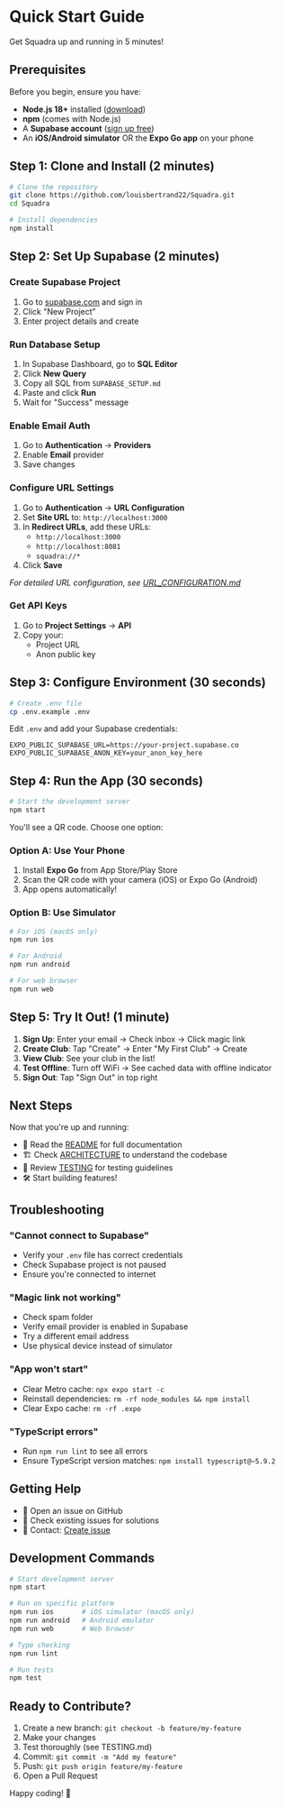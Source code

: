 # Quick Start Guide

Get Squadra up and running in 5 minutes!

## Prerequisites

Before you begin, ensure you have:
- **Node.js 18+** installed ([download](https://nodejs.org/))
- **npm** (comes with Node.js)
- A **Supabase account** ([sign up free](https://supabase.com))
- An **iOS/Android simulator** OR the **Expo Go app** on your phone

## Step 1: Clone and Install (2 minutes)

```bash
# Clone the repository
git clone https://github.com/louisbertrand22/Squadra.git
cd Squadra

# Install dependencies
npm install
```

## Step 2: Set Up Supabase (2 minutes)

### Create Supabase Project

1. Go to [supabase.com](https://supabase.com) and sign in
2. Click "New Project"
3. Enter project details and create

### Run Database Setup

1. In Supabase Dashboard, go to **SQL Editor**
2. Click **New Query**
3. Copy all SQL from `SUPABASE_SETUP.md`
4. Paste and click **Run**
5. Wait for "Success" message

### Enable Email Auth

1. Go to **Authentication** → **Providers**
2. Enable **Email** provider
3. Save changes

### Configure URL Settings

1. Go to **Authentication** → **URL Configuration**
2. Set **Site URL** to: `http://localhost:3000`
3. In **Redirect URLs**, add these URLs:
   - `http://localhost:3000`
   - `http://localhost:8081`
   - `squadra://*`
4. Click **Save**

*For detailed URL configuration, see [URL_CONFIGURATION.md](URL_CONFIGURATION.md)*

### Get API Keys

1. Go to **Project Settings** → **API**
2. Copy your:
   - Project URL
   - Anon public key

## Step 3: Configure Environment (30 seconds)

```bash
# Create .env file
cp .env.example .env
```

Edit `.env` and add your Supabase credentials:

```env
EXPO_PUBLIC_SUPABASE_URL=https://your-project.supabase.co
EXPO_PUBLIC_SUPABASE_ANON_KEY=your_anon_key_here
```

## Step 4: Run the App (30 seconds)

```bash
# Start the development server
npm start
```

You'll see a QR code. Choose one option:

### Option A: Use Your Phone
1. Install **Expo Go** from App Store/Play Store
2. Scan the QR code with your camera (iOS) or Expo Go (Android)
3. App opens automatically!

### Option B: Use Simulator
```bash
# For iOS (macOS only)
npm run ios

# For Android
npm run android

# For web browser
npm run web
```

## Step 5: Try It Out! (1 minute)

1. **Sign Up**: Enter your email → Check inbox → Click magic link
2. **Create Club**: Tap "Create" → Enter "My First Club" → Create
3. **View Club**: See your club in the list!
4. **Test Offline**: Turn off WiFi → See cached data with offline indicator
5. **Sign Out**: Tap "Sign Out" in top right

## Next Steps

Now that you're up and running:

- 📖 Read the [README](README.md) for full documentation
- 🏗️ Check [ARCHITECTURE](ARCHITECTURE.md) to understand the codebase
- 🧪 Review [TESTING](TESTING.md) for testing guidelines
- 🛠️ Start building features!

## Troubleshooting

### "Cannot connect to Supabase"
- Verify your `.env` file has correct credentials
- Check Supabase project is not paused
- Ensure you're connected to internet

### "Magic link not working"
- Check spam folder
- Verify email provider is enabled in Supabase
- Try a different email address
- Use physical device instead of simulator

### "App won't start"
- Clear Metro cache: `npx expo start -c`
- Reinstall dependencies: `rm -rf node_modules && npm install`
- Clear Expo cache: `rm -rf .expo`

### "TypeScript errors"
- Run `npm run lint` to see all errors
- Ensure TypeScript version matches: `npm install typescript@~5.9.2`

## Getting Help

- 📝 Open an issue on GitHub
- 💬 Check existing issues for solutions
- 📧 Contact: [Create issue](https://github.com/louisbertrand22/Squadra/issues)

## Development Commands

```bash
# Start development server
npm start

# Run on specific platform
npm run ios       # iOS simulator (macOS only)
npm run android   # Android emulator
npm run web       # Web browser

# Type checking
npm run lint

# Run tests
npm test
```

## Ready to Contribute?

1. Create a new branch: `git checkout -b feature/my-feature`
2. Make your changes
3. Test thoroughly (see TESTING.md)
4. Commit: `git commit -m "Add my feature"`
5. Push: `git push origin feature/my-feature`
6. Open a Pull Request

Happy coding! 🚀
